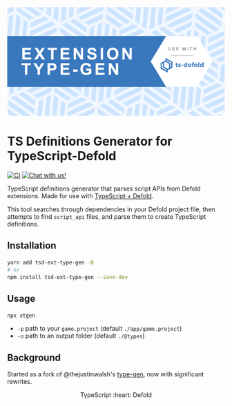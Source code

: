 <img src="_docs/ext-type-gen.png" alt="Ext Type-Gen">

# TS Definitions Generator for TypeScript-Defold

[![CI](https://github.com/thinknathan/tsd-ext-type-gen/actions/workflows/ci.yml/badge.svg)](https://github.com/thinknathan/tsd-ext-type-gen/actions/workflows/ci.yml) <a href="https://discord.gg/eukcq5m"><img alt="Chat with us!" src="https://img.shields.io/discord/766898804896038942.svg?colorB=7581dc&logo=discord&logoColor=white"></a>

TypeScript definitions generator that parses script APIs from Defold extensions. Made for use with [TypeScript + Defold](https://ts-defold.dev/).

This tool searches through dependencies in your Defold project file, then attempts to find `script_api` files, and parse them to create TypeScript definitions.

## Installation

```bash
yarn add tsd-ext-type-gen -D
# or
npm install tsd-ext-type-gen --save-dev
```

## Usage

`npx xtgen`

- `-p` path to your `game.project` (default `./app/game.project`)
- `-o` path to an output folder (default `./@types`)

## Background

Started as a fork of @thejustinwalsh's [type-gen](https://github.com/ts-defold/type-gen), now with significant rewrites.

<p align="center" class="h4">
  TypeScript :heart: Defold
</p>
